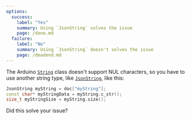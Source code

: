 ```yaml
---
options:
  success:
    label: "Yes"
    summary: Using `JsonString` solves the issue
    page: /done.md
  failure:
    label: "No"
    summary: Using `JsonString` doesn't solves the issue
    page: /deadend.md
---
```


The Arduino [`String`](https://www.arduino.cc/reference/en/language/variables/data-types/stringobject/) class doesn't support NUL characters, so you have to use another string type, like [`JsonString`](/v7/api/jsonstring/), like this:

```c++
JsonString myString = doc["myString"];
const char* myStringData = myString.c_str();
size_t myStringSize = myString.size();
```

Did this solve your issue?
